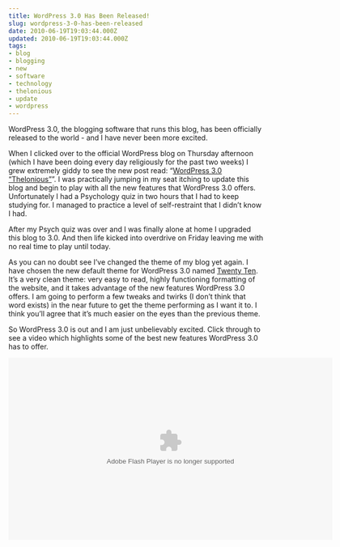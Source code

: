 ```yaml
---
title: WordPress 3.0 Has Been Released!
slug: wordpress-3-0-has-been-released
date: 2010-06-19T19:03:44.000Z
updated: 2010-06-19T19:03:44.000Z
tags:
- blog
- blogging
- new
- software
- technology
- thelonious
- update
- wordpress
---
```


WordPress 3.0, the blogging software that runs this blog, has been officially released to the world - and I have never been more excited.

When I clicked over to the official WordPress blog on Thursday afternoon (which I have been doing every day religiously for the past two weeks) I grew extremely giddy to see the new post read: “<a href="http://wordpress.org/development/2010/06/thelonious/">WordPress 3.0 “Thelonious”</a>”.  I was practically jumping in my seat itching to update this blog and begin to play with all the new features that WordPress 3.0 offers.  Unfortunately I had a Psychology quiz in two hours that I had to keep studying for.  I managed to practice a level of self-restraint that I didn’t know I had.

After my Psych quiz was over and I was finally alone at home I upgraded this blog to 3.0.  And then life kicked into overdrive on Friday leaving me with no real time to play until today.

As you can no doubt see I’ve changed the theme of my blog yet again.  I have chosen the new default theme for WordPress 3.0 named <a href="http://wordpress.org/extend/themes/twenty-ten">Twenty Ten</a>.  It’s a very clean theme:  very easy to read, highly functioning formatting of the website, and it takes advantage of the new features WordPress 3.0 offers.  I am going to perform a few tweaks and twirks (I don’t think that word exists) in the near future to get the theme performing as I want it to.  I think you’ll agree that it’s much easier on the eyes than the previous theme.

So WordPress 3.0 is out and I am just unbelievably excited.  Click through to see a video which highlights some of the best new features WordPress 3.0 has to offer.
<!--more-->
<embed src="http://v.wordpress.com/wp-content/plugins/video/flvplayer.swf?ver=1.21" type="application/x-shockwave-flash" width="640" height="360" wmode="transparent" seamlesstabbing="true" allowfullscreen="true" allowscriptaccess="always" overstretch="true" flashvars="guid=BQtfIEY1&amp;width=640&amp;height=360&amp;locksize=no&amp;dynamicseek=false&amp;qc_publisherId=p-18-mFEk4J448M" title="Introducing WordPress 3.0 &quot;Thelonious&quot;"></embed>
